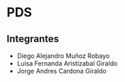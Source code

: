 # PDS

## Integrantes
- Diego Alejandro Muñoz Robayo
- Luisa Fernanda Aristizabal Giraldo
- Jorge Andres Cardona Giraldo

  
